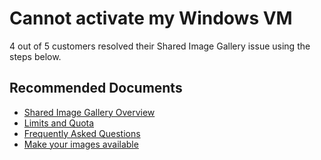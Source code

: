 <properties
    pageTitle="Shared Image Gallery - Image Definition"
    description="Shared Image Gallery - Image Definition"
    service="microsoft.compute"
    resource="virtualmachines"
    authors="ScottAzure"
    ms.author="scotro"
    displayOrder=""
    selfHelpType="generic"
    supportTopicIds="32781059,32781062"
    resourceTags=""
    productPesIds="17387"
    cloudEnvironments="public, Fairfax, usnat, ussec"
    articleId="62c225e8-19ae-4c31-9855-28e80317e33a"
    ownershipId="Compute_VirtualMachines_Content"
/>

# Cannot activate my Windows VM

4 out of 5 customers resolved their Shared Image Gallery issue using the steps below.

## **Recommended Documents**

* [Shared Image Gallery Overview](https://docs.microsoft.com/azure/virtual-machines/windows/shared-image-galleries)<br>
* [Limits and Quota](https://docs.microsoft.com/azure/virtual-machines/windows/shared-image-galleries#limits)<br>
* [Frequently Asked Questions](https://docs.microsoft.com/azure/virtual-machines/windows/shared-image-galleries#frequently-asked-questions)<br>
* [Make your images available](https://docs.microsoft.com/azure/virtual-machines/windows/shared-image-galleries#make-your-images-highly-available)<br>
